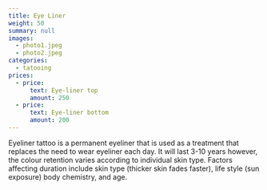 ```yaml
---
title: Eye Liner
weight: 50
summary: null
images:
  - photo1.jpeg
  - photo2.jpeg
categories:
  - tatooing
prices:
  - price:
      text: Eye-liner top
      amount: 250
  - price:
      text: Eye-liner bottom
      amount: 200
---
```

Eyeliner tattoo is a permanent eyeliner that is used as a treatment that replaces the need to wear eyeliner each day. It will last 3-10 years however, the colour retention varies according to individual skin type. Factors affecting duration include skin type (thicker skin fades faster), life style (sun exposure) body chemistry, and age.
